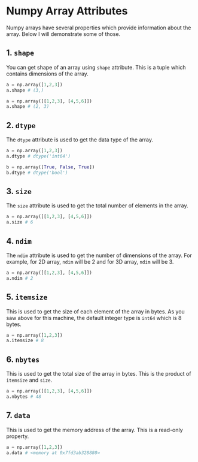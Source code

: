 # Numpy Array Attributes

Numpy arrays have several properties which provide information about the array. Below I will demonstrate some of those.

## 1. `shape`
You can get shape of an array using `shape` attribute. This is a tuple which contains dimensions of the array.

```python
a = np.array([1,2,3])
a.shape # (3,)
```

```python
a = np.array([[1,2,3], [4,5,6]])
a.shape # (2, 3)
```

## 2. `dtype`

The `dtype` attribute is used to get the data type of the array.

```python
a = np.array([1,2,3])
a.dtype # dtype('int64')
```

```python
b = np.array([True, False, True])
b.dtype # dtype('bool')
```

## 3. `size`

The `size` attribute is used to get the total number of elements in the array.

```python
a = np.array([[1,2,3], [4,5,6]])
a.size # 6
```

## 4. `ndim`

The `ndim` attribute is used to get the number of dimensions of the array. For example, for 2D array, `ndim` will be 2 and for 3D array, `ndim` will be 3.

```python
a = np.array([[1,2,3], [4,5,6]])
a.ndim # 2
```

## 5. `itemsize`

This is used to get the size of each element of the array in bytes. As you saw above for this machine, the default integer type is `int64` which is 8 bytes.

```python
a = np.array([1,2,3])
a.itemsize # 8
```

## 6. `nbytes`

This is used to get the total size of the array in bytes. This is the product of `itemsize` and `size`.

```python
a = np.array([[1,2,3], [4,5,6]])
a.nbytes # 48
```

## 7. `data`

This is used to get the memory address of the array. This is a read-only property.

```python
a = np.array([1,2,3])
a.data # <memory at 0x7fd3ab328880>
```